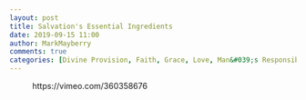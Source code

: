 ```yaml
---
layout: post
title: Salvation's Essential Ingredients
date: 2019-09-15 11:00
author: MarkMayberry
comments: true
categories: [Divine Provision, Faith, Grace, Love, Man&#039;s Responsibility, Mercy, Obedience, Video, Salvation, Sermon]
---
```

<!-- wp:core-embed/vimeo {"url":"https://vimeo.com/360358676","type":"video","providerNameSlug":"vimeo","className":"wp-embed-aspect-4-3 wp-has-aspect-ratio"} -->
<figure class="wp-block-embed-vimeo wp-block-embed is-type-video is-provider-vimeo wp-embed-aspect-4-3 wp-has-aspect-ratio"><div class="wp-block-embed__wrapper">
https://vimeo.com/360358676
</div></figure>
<!-- /wp:core-embed/vimeo -->
